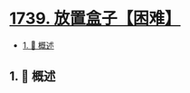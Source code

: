 # [1739. 放置盒子【困难】](https://github.com/tnotesjs/TNotes.leetcode/tree/main/notes/1739.%20%E6%94%BE%E7%BD%AE%E7%9B%92%E5%AD%90%E3%80%90%E5%9B%B0%E9%9A%BE%E3%80%91)

<!-- region:toc -->

- [1. 📝 概述](#1--概述)

<!-- endregion:toc -->

## 1. 📝 概述
